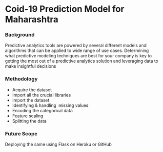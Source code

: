 # Coid-19 Prediction Model for Maharashtra


### Background
Predictive analytics tools are powered by several different models and algorithms that can be applied to wide range of use cases. Determining what predictive modeling techniques are best for your company is key to getting the most out of a predictive analytics solution and leveraging data to make insightful decisions


### Methodology

* Acquire the dataset
* Import all the crucial libraries
* Import the dataset
* Identifying & handling  missing values
* Encoding the categorical data
* Feature scaling
* Splitting the data

### Future Scope
Deploying the same using Flask on Heroku or GitHub


